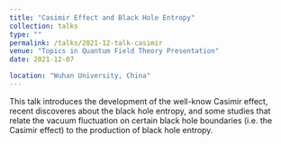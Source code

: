 ```yaml
---
title: "Casimir Effect and Black Hole Entropy"
collection: talks
type: ""
permalink: /talks/2021-12-talk-casimir
venue: "Topics in Quantum Field Theory Presentation"
date: 2021-12-07

location: "Wuhan University, China"
---
```


This talk introduces the development of the well-know Casimir effect, recent discoveres about the black hole entropy, and some studies that relate the vacuum fluctuation on certain black hole boundaries (i.e. the Casimir effect) to the production of black hole entropy.

